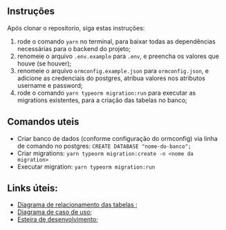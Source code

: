 ## Instruções

Após clonar o repositorio, siga estas instruções:

1. rode o comando `yarn` no terminal, para baixar todas as dependências necessárias para o backend do projeto;
2. renomeie o arquivo `.env.example` para `.env`, e preencha os valores que houve (se houver);
3. renomeie o arquivo `ormconfig.example.json` para `ormconfig.json`, e adicione as credenciais do postgres, atribua valores nos atributos username e password;
4. rode o comando `yarn typeorm migration:run` para executar as migrations existentes, para a criação das tabelas no banco;

## Comandos uteis

- Criar banco de dados (conforme configuração do ormconfig) via linha de comando no postgres:
  `CREATE DATABASE "nome-do-banco";`
- Criar migrations:
  `yarn typeorm migration:create -n <nome da migration>`
- Executar migration:
  `yarn typeorm migration:run`

## Links úteis:

- [Diagrama de relacionamento das tabelas ](https://dbdiagram.io/d/6189348b02cf5d186b4b7a7b);
- [Diagrama de caso de uso](https://whimsical.com/pi-4-show-do-milhao-KPJB4nRE19DYFiXMrf2zFi);
- [Esteira de desenvolvimento](https://trello.com/b/ikcgNWg8/pi4);
